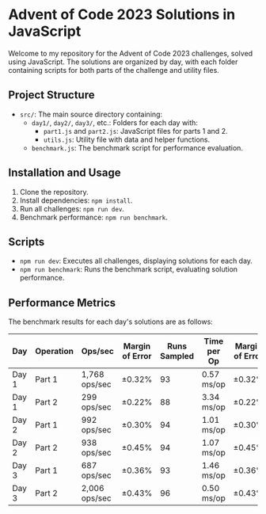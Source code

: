 # Advent of Code 2023 Solutions in JavaScript

Welcome to my repository for the Advent of Code 2023 challenges, solved using JavaScript. The solutions are organized by day, with each folder containing scripts for both parts of the challenge and utility files.

## Project Structure

- `src/`: The main source directory containing:
  - `day1/`, `day2/`, `day3/`, etc.: Folders for each day with:
    - `part1.js` and `part2.js`: JavaScript files for parts 1 and 2.
    - `utils.js`: Utility file with data and helper functions.
  - `benchmark.js`: The benchmark script for performance evaluation.

## Installation and Usage

1. Clone the repository.
2. Install dependencies: `npm install`.
3. Run all challenges: `npm run dev`.
4. Benchmark performance: `npm run benchmark`.

## Scripts

- `npm run dev`: Executes all challenges, displaying solutions for each day.
- `npm run benchmark`: Runs the benchmark script, evaluating solution performance.

## Performance Metrics

The benchmark results for each day's solutions are as follows:

| Day       | Operation                | Ops/sec       | Margin of Error | Runs Sampled | Time per Op       | Margin of Error |
|-----------|--------------------------|---------------|-----------------|--------------|-------------------|-----------------|
| Day 1     | Part 1                   | 1,768 ops/sec | ±0.32%          | 93           | 0.57 ms/op        | ±0.32%          |
| Day 1     | Part 2                   | 299 ops/sec   | ±0.22%          | 88           | 3.34 ms/op        | ±0.22%          |
| Day 2     | Part 1                   | 992 ops/sec   | ±0.30%          | 94           | 1.01 ms/op        | ±0.30%          |
| Day 2     | Part 2                   | 938 ops/sec   | ±0.45%          | 94           | 1.07 ms/op        | ±0.45%          |
| Day 3     | Part 1                   | 687 ops/sec   | ±0.36%          | 93           | 1.46 ms/op        | ±0.36%          |
| Day 3     | Part 2                   | 2,006 ops/sec | ±0.43%          | 96           | 0.50 ms/op        | ±0.43%          |